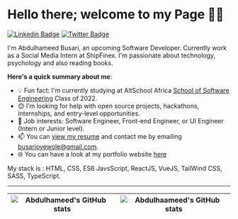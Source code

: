# Hello there; welcome to my Page 👋🏾

[![Linkedin Badge](https://img.shields.io/badge/-larmideh-blue?style=for-the-badge&logo=Linkedin&logoColor=white&link=https://www.linkedin.com/in/larmideh)](https://www.linkedin.com/in/larmideh) [![Twitter Badge](https://img.shields.io/badge/-@0x_larmideh-1ca0f1?style=for-the-badge&logo=twitter&logoColor=white&link=https://twitter.com/0x_larmideh)](https://twitter.com/0x_larmideh)

I'm Abdulhameed Busari, an upcoming Software Developer. Currently work as a Social Media Intern at ShipFinex. I'm passionate about technology, psychology and also reading books. 

**Here's a quick summary about me**:

- 💡 Fun fact: I'm currently studying at AltSchool Africa [School of Software Engineering](https://altschoolafrica.com/schools/engineering) Class of 2022.
- 😊 I’m looking for help with open source projects, hackathons, internships, and entry-level opportunities.
- 💼 Job interests: Software Engineer, Front-end Engineer, or UI Engineer (Intern or Junior level).
- 📫 You can [view my resume](https://drive.google.com/file/d/1f1Jumj2uml5AQ5hKJUzs1beU1m698BMQ/view?usp=share_link) and contact me by emailing busarioyewole@gmail.com.
- 🌐 You can have a look at my portfolio website [here](www.larmideh.me)

My stack is : HTML, CSS, ES6 JavsScript, ReactJS, VueJS, TailWind CSS, SASS, TypeScript.

---

| <img align="center" src="https://github-readme-stats.vercel.app/api?username=0xlarmideh&show_icons=true&include_all_commits=true&hide_border=true" alt="Abdulhameed's GitHub stats" /> | <img align="center" src="https://github-readme-stats.vercel.app/api/top-langs/?username=0xlarmideh&langs_count=8&layout=compact&hide_border=true" alt="Abdulhaameed's GitHub stats" /> |
| ------------- | ------------- |
